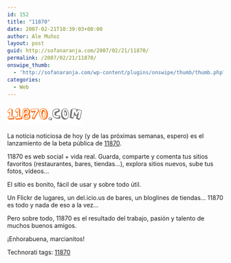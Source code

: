```yaml
---
id: 152
title: "11870"
date: 2007-02-21T10:39:03+00:00
author: Ale Muñoz
layout: post
guid: http://sofanaranja.com/2007/02/21/11870/
permalink: /2007/02/21/11870/
onswipe_thumb:
  - 'http://sofanaranja.com/wp-content/plugins/onswipe/thumb/thumb.php?src=/images/2007/02/11870.png&amp;w=600&amp;h=800&amp;zc=1&amp;q=75&amp;f=0'
categories:
  - Web
---
```

[![11870](/images/2007/02/11870.png)](http://11870.com)

La noticia noticiosa de hoy (y de las próximas semanas, espero) es el lanzamiento de la beta pública de [11870](http://www.11870.com/).

11870 es web social + vida real. Guarda, comparte y comenta tus sitios favoritos (restaurantes, bares, tiendas...), explora sitios nuevos, sube tus fotos, vídeos...

El sitio es bonito, fácil de usar y sobre todo útil.

Un Flickr de lugares, un del.icio.us de bares, un bloglines de tiendas... 11870 es todo y nada de eso a la vez...

Pero sobre todo, 11870 es el resultado del trabajo, pasión y talento de muchos buenos amigos.

¡Enhorabuena, marcianitos!

<div class="techtag"><span>Technorati tags:</span> <a href="http://technorati.com/tag/11870" rel="tag">11870</a></div>